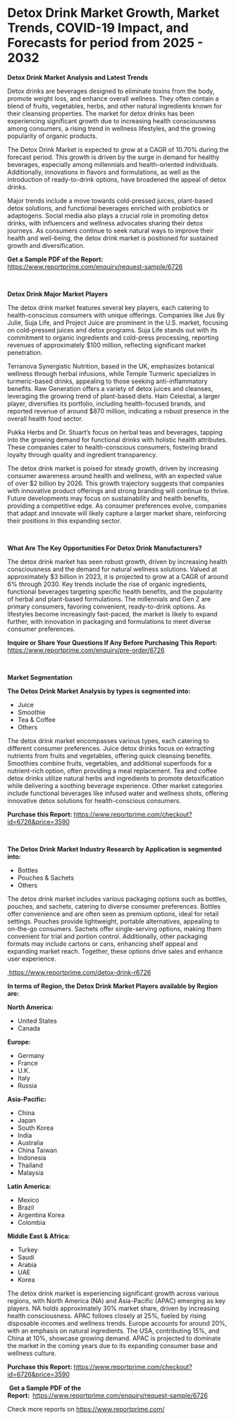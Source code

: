 <p><h1>Detox Drink Market Growth, Market Trends, COVID-19 Impact, and Forecasts for period from 2025 - 2032</h1></p><p><strong>Detox Drink Market Analysis and Latest Trends</strong></p>
<p><p>Detox drinks are beverages designed to eliminate toxins from the body, promote weight loss, and enhance overall wellness. They often contain a blend of fruits, vegetables, herbs, and other natural ingredients known for their cleansing properties. The market for detox drinks has been experiencing significant growth due to increasing health consciousness among consumers, a rising trend in wellness lifestyles, and the growing popularity of organic products.</p><p>The Detox Drink Market is expected to grow at a CAGR of 10.70% during the forecast period. This growth is driven by the surge in demand for healthy beverages, especially among millennials and health-oriented individuals. Additionally, innovations in flavors and formulations, as well as the introduction of ready-to-drink options, have broadened the appeal of detox drinks. </p><p>Major trends include a move towards cold-pressed juices, plant-based detox solutions, and functional beverages enriched with probiotics or adaptogens. Social media also plays a crucial role in promoting detox drinks, with influencers and wellness advocates sharing their detox journeys. As consumers continue to seek natural ways to improve their health and well-being, the detox drink market is positioned for sustained growth and diversification.</p></p>
<p><strong>Get a Sample PDF of the Report:&nbsp;</strong> <a href="https://www.reportprime.com/enquiry/request-sample/6726?utm_campaign=2793&utm_medium=2&utm_source=Github&utm_content=ia&utm_term=19032025&utm_id=detox-drink">https://www.reportprime.com/enquiry/request-sample/6726</a></p>
<p>&nbsp;</p>
<p><strong>Detox Drink Major Market Players</strong></p>
<p><p>The detox drink market features several key players, each catering to health-conscious consumers with unique offerings. Companies like Jus By Julie, Suja Life, and Project Juice are prominent in the U.S. market, focusing on cold-pressed juices and detox programs. Suja Life stands out with its commitment to organic ingredients and cold-press processing, reporting revenues of approximately $100 million, reflecting significant market penetration.</p><p>Terranova Synergistic Nutrition, based in the UK, emphasizes botanical wellness through herbal infusions, while Temple Turmeric specializes in turmeric-based drinks, appealing to those seeking anti-inflammatory benefits. Raw Generation offers a variety of detox juices and cleanses, leveraging the growing trend of plant-based diets. Hain Celestial, a larger player, diversifies its portfolio, including health-focused brands, and reported revenue of around $870 million, indicating a robust presence in the overall health food sector.</p><p>Pukka Herbs and Dr. Stuart’s focus on herbal teas and beverages, tapping into the growing demand for functional drinks with holistic health attributes. These companies cater to health-conscious consumers, fostering brand loyalty through quality and ingredient transparency.</p><p>The detox drink market is poised for steady growth, driven by increasing consumer awareness around health and wellness, with an expected value of over $2 billion by 2026. This growth trajectory suggests that companies with innovative product offerings and strong branding will continue to thrive. Future developments may focus on sustainability and health benefits, providing a competitive edge. As consumer preferences evolve, companies that adapt and innovate will likely capture a larger market share, reinforcing their positions in this expanding sector.</p></p>
<p>&nbsp;</p>
<p><strong>What Are The Key Opportunities For Detox Drink Manufacturers?</strong></p>
<p><p>The detox drink market has seen robust growth, driven by increasing health consciousness and the demand for natural wellness solutions. Valued at approximately $3 billion in 2023, it is projected to grow at a CAGR of around 6% through 2030. Key trends include the rise of organic ingredients, functional beverages targeting specific health benefits, and the popularity of herbal and plant-based formulations. The millennials and Gen Z are primary consumers, favoring convenient, ready-to-drink options. As lifestyles become increasingly fast-paced, the market is likely to expand further, with innovation in packaging and formulations to meet diverse consumer preferences.</p></p>
<p><strong>Inquire or Share Your Questions If Any Before Purchasing This Report:</strong> <a href="https://www.reportprime.com/enquiry/pre-order/6726?utm_campaign=2793&utm_medium=2&utm_source=Github&utm_content=ia&utm_term=19032025&utm_id=detox-drink">https://www.reportprime.com/enquiry/pre-order/6726</a></p>
<p>&nbsp;</p>
<p><strong>Market Segmentation</strong></p>
<p><strong>The Detox Drink Market Analysis by types is segmented into:</strong></p>
<p><ul><li>Juice</li><li>Smoothie</li><li>Tea & Coffee</li><li>Others</li></ul></p>
<p><p>The detox drink market encompasses various types, each catering to different consumer preferences. Juice detox drinks focus on extracting nutrients from fruits and vegetables, offering quick cleansing benefits. Smoothies combine fruits, vegetables, and additional superfoods for a nutrient-rich option, often providing a meal replacement. Tea and coffee detox drinks utilize natural herbs and ingredients to promote detoxification while delivering a soothing beverage experience. Other market categories include functional beverages like infused water and wellness shots, offering innovative detox solutions for health-conscious consumers.</p></p>
<p><strong>Purchase this Report:&nbsp;</strong><a href="https://www.reportprime.com/checkout?id=6726&price=3590&utm_campaign=2793&utm_medium=2&utm_source=Github&utm_content=ia&utm_term=19032025&utm_id=detox-drink">https://www.reportprime.com/checkout?id=6726&price=3590</a></p>
<p>&nbsp;</p>
<p><strong>The Detox Drink Market Industry Research by Application is segmented into:</strong></p>
<p><ul><li>Bottles</li><li>Pouches & Sachets</li><li>Others</li></ul></p>
<p><p>The detox drink market includes various packaging options such as bottles, pouches, and sachets, catering to diverse consumer preferences. Bottles offer convenience and are often seen as premium options, ideal for retail settings. Pouches provide lightweight, portable alternatives, appealing to on-the-go consumers. Sachets offer single-serving options, making them convenient for trial and portion control. Additionally, other packaging formats may include cartons or cans, enhancing shelf appeal and expanding market reach. Together, these options drive sales and enhance user experience.</p></p>
<p><a href="https://www.reportprime.com/detox-drink-r6726?utm_campaign=2793&utm_medium=2&utm_source=Github&utm_content=ia&utm_term=19032025&utm_id=detox-drink">&nbsp;https://www.reportprime.com/detox-drink-r6726</a></p>
<p><strong>In terms of Region, the Detox Drink Market Players available by Region are:</strong></p>
<p>
    <p> <strong> North America: </strong>
        <ul>
            <li>United States</li>
            <li>Canada</li>
        </ul>
        </p> 
    <p> <strong> Europe: </strong>
        <ul>
            <li>Germany</li>
            <li>France</li>
            <li>U.K.</li>
            <li>Italy</li>
            <li>Russia</li>
        </ul>
        </p> 
    <p> <strong> Asia-Pacific: </strong>
        <ul>
            <li>China</li>
            <li>Japan</li>
            <li>South Korea</li>
            <li>India</li>
            <li>Australia</li>
            <li>China Taiwan</li>
            <li>Indonesia</li>
            <li>Thailand</li>
            <li>Malaysia</li>
        </ul>
        </p> 
    <p> <strong> Latin America: </strong>
        <ul>
            <li>Mexico</li>
            <li>Brazil</li>
            <li>Argentina Korea</li>
            <li>Colombia</li>
        </ul>
        </p> 
    <p> <strong> Middle East & Africa: </strong>
        <ul>
            <li>Turkey</li>
            <li>Saudi</li>
            <li>Arabia</li>
            <li>UAE</li>
            <li>Korea</li>
        </ul>
    </p>
    </p>
<p><p>The detox drink market is experiencing significant growth across various regions, with North America (NA) and Asia-Pacific (APAC) emerging as key players. NA holds approximately 30% market share, driven by increasing health consciousness. APAC follows closely at 25%, fueled by rising disposable incomes and wellness trends. Europe accounts for around 20%, with an emphasis on natural ingredients. The USA, contributing 15%, and China at 10%, showcase growing demand. APAC is projected to dominate the market in the coming years due to its expanding consumer base and wellness culture.</p></p>
<p><strong>Purchase this Report: </strong><a href="https://www.reportprime.com/checkout?id=6726&price=3590&utm_campaign=2793&utm_medium=2&utm_source=Github&utm_content=ia&utm_term=19032025&utm_id=detox-drink">https://www.reportprime.com/checkout?id=6726&price=3590</a></p>
<p>&nbsp;<strong>Get a Sample PDF of the Report:&nbsp;&nbsp;</strong><a href="https://www.reportprime.com/enquiry/request-sample/6726?utm_campaign=2793&utm_medium=2&utm_source=Github&utm_content=ia&utm_term=19032025&utm_id=detox-drink">https://www.reportprime.com/enquiry/request-sample/6726</a></p>
<p><strong></strong></p>
<p>Check more reports on <a href="https://www.reportprime.com/?utm_campaign=2793&utm_medium=2&utm_source=Github&utm_content=ia&utm_term=19032025&utm_id=detox-drink">https://www.reportprime.com/</a></p>
